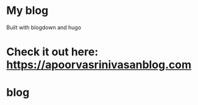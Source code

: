 
# My blog 





Built with blogdown and hugo

Check it out here: https://apoorvasrinivasanblog.com
=======
# blog

